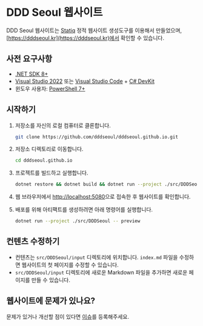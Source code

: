 # DDD Seoul 웹사이트

DDD Seoul 웹사이트는 [Statiq](https://www.statiq.dev/) 정적 웹사이트 생성도구를 이용해서 만들었으며, [https://dddseoul.kr](https://dddseoul.kr)에서 확인할 수 있습니다.

## 사전 요구사항

- [.NET SDK 8+](https://dotnet.microsoft.com/download/dotnet/8.0)
- [Visual Studio 2022](https://visualstudio.microsoft.com/vs/) 또는 [Visual Studio Code](https://code.visualstudio.com/) + [C# DevKit](https://marketplace.visualstudio.com/items?itemName=ms-dotnettools.csdevkit)
- 윈도우 사용자: [PowerShell 7+](https://learn.microsoft.com/powershell/scripting/install/installing-powershell)

## 시작하기

1. 저장소를 자신의 로컬 컴퓨터로 클론합니다.

    ```bash
    git clone https://github.com/dddseoul/dddseoul.github.io.git
    ```

1. 저장소 디렉토리로 이동합니다.

    ```bash
    cd dddseoul.github.io
    ```

1. 프로젝트를 빌드하고 실행합니다.

    ```bash
    dotnet restore && dotnet build && dotnet run --project ./src/DDDSeoul -- preview
    ```

1. 웹 브라우저에서 [http://localhost:5080](http://localhost:5080)으로 접속한 후 웹사이트를 확인합니다.

1. 배포를 위해 아티팩트를 생성하려면 아래 명령어를 실행합니다.

    ```bash
    dotnet run --project ./src/DDDSeoul -- preview
    ```

## 컨텐츠 수정하기

- 컨텐츠는 `src/DDDSeoul/input` 디렉토리에 위치합니다. `index.md` 파일을 수정하면 웹사이트의 첫 페이지를 수정할 수 있습니다.
- `src/DDDSeoul/input` 디렉토리에 새로운 Markdown 파일을 추가하면 새로운 페이지를 만들 수 있습니다.

## 웹사이트에 문제가 있나요?

문제가 있거나 개선할 점이 있다면 [이슈](../../issues)를 등록해주세요.
